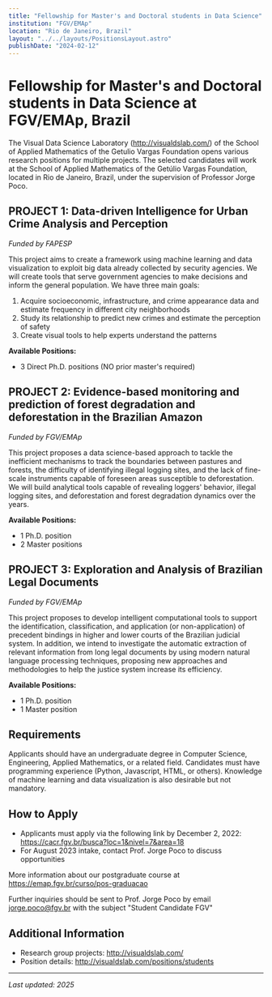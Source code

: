```yaml
---
title: "Fellowship for Master's and Doctoral students in Data Science"
institution: "FGV/EMAp"
location: "Rio de Janeiro, Brazil"
layout: "../../layouts/PositionsLayout.astro"
publishDate: "2024-02-12"
---
```


# Fellowship for Master's and Doctoral students in Data Science at FGV/EMAp, Brazil

The Visual Data Science Laboratory (http://visualdslab.com/) of the School of Applied Mathematics of the Getulio Vargas Foundation opens various research positions for multiple projects. The selected candidates will work at the School of Applied Mathematics of the Getúlio Vargas Foundation, located in Rio de Janeiro, Brazil, under the supervision of Professor Jorge Poco.

## PROJECT 1: Data-driven Intelligence for Urban Crime Analysis and Perception

_Funded by FAPESP_

This project aims to create a framework using machine learning and data visualization to exploit big data already collected by security agencies. We will create tools that serve government agencies to make decisions and inform the general population. We have three main goals:

1. Acquire socioeconomic, infrastructure, and crime appearance data and estimate frequency in different city neighborhoods
2. Study its relationship to predict new crimes and estimate the perception of safety
3. Create visual tools to help experts understand the patterns

**Available Positions:**

- 3 Direct Ph.D. positions (NO prior master's required)

## PROJECT 2: Evidence-based monitoring and prediction of forest degradation and deforestation in the Brazilian Amazon

_Funded by FGV/EMAp_

This project proposes a data science-based approach to tackle the inefficient mechanisms to track the boundaries between pastures and forests, the difficulty of identifying illegal logging sites, and the lack of fine-scale instruments capable of foreseen areas susceptible to deforestation. We will build analytical tools capable of revealing loggers' behavior, illegal logging sites, and deforestation and forest degradation dynamics over the years.

**Available Positions:**

- 1 Ph.D. position
- 2 Master positions

## PROJECT 3: Exploration and Analysis of Brazilian Legal Documents

_Funded by FGV/EMAp_

This project proposes to develop intelligent computational tools to support the identification, classification, and application (or non-application) of precedent bindings in higher and lower courts of the Brazilian judicial system. In addition, we intend to investigate the automatic extraction of relevant information from long legal documents by using modern natural language processing techniques, proposing new approaches and methodologies to help the justice system increase its efficiency.

**Available Positions:**

- 1 Ph.D. position
- 1 Master position

## Requirements

Applicants should have an undergraduate degree in Computer Science, Engineering, Applied Mathematics, or a related field. Candidates must have programming experience (Python, Javascript, HTML, or others). Knowledge of machine learning and data visualization is also desirable but not mandatory.

## How to Apply

- Applicants must apply via the following link by December 2, 2022: https://cacr.fgv.br/busca?loc=1&nivel=7&area=18
- For August 2023 intake, contact Prof. Jorge Poco to discuss opportunities

More information about our postgraduate course at https://emap.fgv.br/curso/pos-graduacao

Further inquiries should be sent to Prof. Jorge Poco by email jorge.poco@fgv.br with the subject "Student Candidate FGV"

## Additional Information

- Research group projects: http://visualdslab.com/
- Position details: http://visualdslab.com/positions/students

---

_Last updated: 2025_
